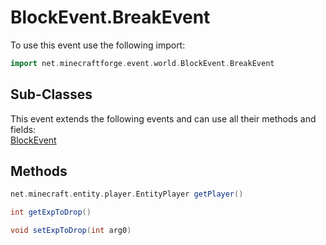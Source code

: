 # BlockEvent.BreakEvent

To use this event use the following import:
```groovy
import net.minecraftforge.event.world.BlockEvent.BreakEvent
```

## Sub-Classes
This event extends the following events and can use all their methods and fields: <br>
[BlockEvent](block_event.md)

## Methods
```groovy
net.minecraft.entity.player.EntityPlayer getPlayer()
```

```groovy
int getExpToDrop()
```

```groovy
void setExpToDrop(int arg0)
```

